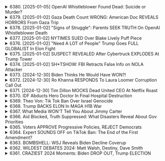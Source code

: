 <details>
<summary>6380. [2025-01-05] OpenAI Whistleblower Found Dead: Suicide or Murder?</summary><br>

<a href="https://www.youtube.com/watch?v=Y-Qa_uWyr1I" target="_blank">
    <img src="https://img.youtube.com/vi/Y-Qa_uWyr1I/maxresdefault.jpg" 
        alt="[Youtube]" width="200">
</a>

# OpenAI Whistleblower Found Dead: Suicide or Murder?

### 文章總結與整理

#### 1. 案件背景
- **案件性質**：涉及高科技行業的陰謀與利益糾葛。
- **主要人物**：
  - **喬治**：一名有35年科技業經驗的調查記者，熟悉硅谷生態。
  - **詹姆斯**：節目主持人，引導對話。
  - **薩姆·アルマン**：即將成為舊金山下一任市長，背景雄厚。
- **案件核心**：
  - 舊金山高科技企業 execs 的 homicides。
  - 涉及陰謀、數據竊取與政治操縱。

#### 2. 技術與陰謀
- **科技行業的敏感性**：
  - 硅谷企業的數據安全問題。
  - 政治力量可能干預選舉和商業運作。
- **調查焦點**：
  - 高管遇害是否涉及產業競爭或政治陰謀？
  - 公安機關的調查進度如何？

#### 3. 對話內容
- **喬治的科技業背景**：
  - 曾在多間著名科技公司工作，熟悉行業內幕。
  - 強調技術專家在政治事件中的角色。
- **案件分析**：
  - 涉及高科技企業的利益糾葛。
  - 政治與商業利益的高度重疊。

#### 4. 調查進展
- **當前情況**：
  - 警方已開始初步調查，但尚未公開具體結論。
  - 嫌疑犯身份仍不明確。
- **喬治的行動**：
  - 組織了一系列市民記者座談會，推動案件曝光。
  - 提供匿名管道讓公眾參與調研。

#### 5. 將來展望
- **喬治的計劃**：
  - 繼續追蹤案件發展，提供更多調查結果。
  - 興建更多信息渠道，呼籲公眾關注。
- **案件可能影響**：
  - 可能引發對高科技產業的信任危機。
  - 影響舊金山政治格局與商業環境。

#### 6. 總結
- 本案揭示了科技業與政治世界的密切互動，以及其潛在的風險與陰謀。
- 場外力量介入的可能性增加案件 complexity。
- 論證科技企業治理的重要性，需加強透明度與倫理監管。
</details>

<details>
<summary>6379. [2025-01-02] Gaza Death Count WRONG: American Doc REVEALS HORRORS From Gaza Trip</summary><br>

<a href="https://www.youtube.com/watch?v=l2pflJrc_lw" target="_blank">
    <img src="https://img.youtube.com/vi/l2pflJrc_lw/maxresdefault.jpg" 
        alt="[Youtube]" width="200">
</a>

# Gaza Death Count WRONG: American Doc REVEALS HORRORS From Gaza Trip

## 加沙地帶人道協助訪問重點整理 (依時間順序)

**一. 訪問背景與現況：**

*   **嚴重的生存者罪惡感**: 訪問者離開加沙後感到強烈的罪惡感，因為能夠離開而現地人民卻仍在困境。
*   **現地人民勇氣**: 對於加沙人民面對困境的勇氣和韌性深感佩服，即使在極度困難的情況下仍堅持工作和協助他人。
*   **死亡人數統計難度**: 受訪者提到當地人表示，除非被詢問，否則他們不會提供罹難人數，顯示了災情的嚴重程度。

**二. 醫院現況與醫療人員：**

*   **醫療資源匱乏**: 醫院內大部分為無薪醫療人員，但仍積極提供援助服務，突顯了醫療資源的嚴重匱乏和人員的犧牲奉獻。
*   **墓地遍佈**: 醫院周圍遍佈墓地，反映了高比例的死亡率和持續的傷亡。
*   **醫護人員的遭遇**: 一位護士的兩名 daughters 均已不幸身亡，更凸顯了衝突對醫護人員及其家庭的影響。

**三. 對於外部援助和政治現況的看法：**

*   **援助機構建議**: 建議捐款給世界中央廚房 (World Central Kitchen) 和拉馬 (Rama) 等持續運作的援助組織。
*   **呼籲公開發聲**: 強調提升人們的意識並持續呼籲需要採取行動。對當地的關注度正在逐漸降低，亟需引起更多重視。
*   **對美國政府的期望 (民主/共和兩黨)**：
    *   **拜登/哈里斯政府**: 希望他們能夠站出來反對以色列的行為，即使此舉違反法律。
    *   **川普政府**: 認為川普可能會更傾向於滿足以色列的需求。但從人道立場來看，可以嘗試藉由訴諸他的個人自負心來促使他採取行動，因為他似乎不太受到以色列領導人的控制。
*  **當地民眾的政治觀點**： 一位年輕的護士兒子（在醫院附近玩耍）表示，他希望能夠見到川普，並希望他不僅僅解放巴勒斯坦，還能解放整個世界。

**四.  對希望和人道精神的反思：**

*   **對希望的質疑**: 一位在停屍間工作、幽默風趣的醫務人員表示：“根本沒有希望，人終將死亡，我們能夠做的是在人生中盡力而為。”
*   **人道主義的考量**: 即使在極度悲慘且不確定性高的環境中，人道主義的努力和對人類尊嚴的尊重仍然至關重要。

**五. 行動呼籲:**

*   **持續教育**: 呼籲大家繼續教育他人，讓更多人了解加沙的局勢。
*   **發聲**: 呼籲大家積極發聲，引起對這場危機的關注。
*   **捐款**:  鼓勵向世界中央廚房 (World Central Kitchen) 和拉馬 (Rama) 等援助組織提供捐款。
</details>

<details>
<summary>6378. [2025-01-02] "Signs of Struggle": Parents SEEK TRUTH On OpenAI Whistleblower Death</summary><br>

<a href="https://www.youtube.com/watch?v=oQ2CgSYuS-c" target="_blank">
    <img src="https://img.youtube.com/vi/oQ2CgSYuS-c/maxresdefault.jpg" 
        alt="[Youtube]" width="200">
</a>

# "Signs of Struggle": Parents SEEK TRUTH On OpenAI Whistleblower Death

## AI 發展與內部吹哨者的疑慮：重點摘要

本文件整理了關於 AI 發展、相關利益衝突、以及最近一宗內部吹哨者的疑慮的重點，旨在清晰呈現事件背景、潛在風險與相關議題。

**一、AI 發展現況與競賽**

*   **資源投入：** 目前正在進行國家間與企業間的 AI 軍備競賽，大量資源投入開發前沿 AI 技術，目標是實現通用人工智慧 (AGI)。
*   **發展速度：** AI 發展速度極快，可能在極短時間內引發類似或超越工業革命的劇烈社會變革。
*   **技術透明度不足：** AI 技術規劃和部署缺乏足夠的公開透明度與民主監督，可能對勞動力市場和社會結構產生深遠影響。

**二、利益相關者與權力網絡**

*   **科技巨頭投入：** OpenAI、Meta、Google等科技巨頭在 AI 領域投入巨額投資，期望成為 AI 未來的領航者。
*   **政治勢力和資金連結：** OpenAI 的創辦人 Sam Altman 與前總統 Trump 有著金錢聯繫。政治人物和科技領袖的關係暗示著影響政策的潛在網絡。
*   **H-1B簽證爭議：** H-1B 工作簽證爭議是 AI 發展的附帶議題，顯示了對技術人才的競爭和依賴。

**三、AI 內部吹哨者的疑慮**

*   **決定性角色：**僅有少數科學家和工程師在塑造 AI 技術和發展方向，他們的決定可能對社會產生巨大影響。
*   **吹哨者身分：** 一名 AI 內部吹哨者突發死亡引發關注，其死因尚不清楚，但引起對 AI 發展過程透明度的質疑。
*   **決定性與動機：** 吹哨者的家屬認為其死亡並非自殺，暗示可能存在外部因素或壓力。
*   **積極收集資訊：** 臨終前，吹哨者正在積極尋求資訊、聯繫關鍵人員，暗示其可能掌握某種重要信息或疑慮。

**四、潛在風險與倫理考量**

*   **潛在混亂：** AI技術的快速發展，可能引發難以預料的社會混亂，甚至導致反烏托邦般的負面Scenario發展。
*   **失業風險：** 勞動力市場可能受到顛覆，大量工作崗位可能消失。
*   **AGI的倫理考量：** AGI的發展可能帶來倫理和社會挑戰，包括權力分配、責任歸屬以及對人類社會的影響。
*  **對吹哨者死亡的追問：** 類似 Boeing內部吹哨者接連死亡，並被認定為自殺的案例，讓人不得不留意事件背後的真相。

**五、結論**

這宗內部吹哨者死亡事件及其引發的疑慮，揭示了 AI 發展的複雜性、潛在風險和倫理挑戰。事件反映了科技發展與社會、政治、經濟力量的交織與衝突，以及對透明度、問責制和民主監督的需求 。這需要社會各界共同關注與參與，以確保 AI 發展的道路符合人類社會的共同利益。
</details>

<details>
<summary>6377. [2025-01-02] NYTIMES SUED Over Blake Lively Puff Piece</summary><br>

<a href="https://www.youtube.com/watch?v=tuY7n6RkFkg" target="_blank">
    <img src="https://img.youtube.com/vi/tuY7n6RkFkg/maxresdefault.jpg" 
        alt="[Youtube]" width="200">
</a>

# NYTIMES SUED Over Blake Lively Puff Piece

## 對話重點摘要：媒體操縱與信息戰

以下是对提供文本的重點整理，以小節歸納並採用條列式呈現。

**一、總體論點：媒體操縱真相與公眾認知**

*   **媒體操縱性：** 媒體可以且確實會操縱真相和信息，影響公眾的認知和判斷。
*   **信息武器化：** 人們（包括政治人物、公眾人物、企業）將信息視為一種工具，用於推動個人和組織議程。
*   **真實情報的淹沒：** 儘管存在真實的新聞，但媒體的負面操作往往會掩蓋真相，甚至扭曲受害者形象。

**二、具體案例：巴羅尼（Baron）事件與媒體公關策略**

*   **事件背景：** 對某位男性人物（巴羅尼）的指控與反駁，涉及到女性受害者和潛在的家庭暴力問題。
*   **公關策略分析：** 巴羅尼一方採用報復性公關活動（PR Campaign），旨在弱化對方(指控者)的聲譽和可信度。
*   **媒體操縱手法：** 巴羅尼一方有意塑造“女性擁護者”的形象，並利用信息不對稱，引導輿論方向。
*   **信息操控漏洞：** 即使補充了完整的事件背景，巴羅尼仍然無法擺脫負面形象，而媒體的操縱反而加劇了公眾的質疑。

**三、媒體操纵的动机与后果**

*   **商业利益：** 媒体受到商業利益的驅使，将人际关系视为一种“商品”，用于追求利润和股东价值。
*   **投資與製作：** 公眾人物同時是投資人、製片人和執行製作人，他們了解整個遊戲，從中獲利。
*   **政治影響：** 媒體操縱手法也可能擴展至政治領域，例如在報導移民問題或攻擊政治對手等。
*   **弱化受害者：** 媒體的操縱往往會弱化受害者立場，使其聲音被淹沒，甚至被扭曲。

**四、哈维·Weinstein事件的潜在影响**

*   **潜在的赢家：** 评论员认为，针对巴罗尼的指控和媒体后续报道可能意外地有利于哈维·Weinstein，因为受害者在公开报道中受到负面影响。

**五、呼吁与期望**

*   **关注訴訟進展：** 呼籲關注巴羅尼事件的訴訟進展，以期揭示更多真相。
*   **批判性思维：** 呼籲觀眾對媒體報導進行批判性思考，不要輕易相信單方面的信息。
*   **媒體責任：** 強調媒體在傳遞真相、保護受害者方面的重要責任。

**总而言之，** 文本主要探讨了媒体操纵信息，影響公眾認知，以及媒體在複雜事件中可能產生的負面影響。強調了批判性思维和关注媒體報導背後的动机的重要性。
</details>

<details>
<summary>6376. [2025-01-02] "Need A LOT of People" Trump Goes FULL GLOBALIST In Elon Fight</summary><br>

<a href="https://www.youtube.com/watch?v=IhdDozgNrQI" target="_blank">
    <img src="https://img.youtube.com/vi/IhdDozgNrQI/maxresdefault.jpg" 
        alt="[Youtube]" width="200">
</a>

# "Need A LOT of People" Trump Goes FULL GLOBALIST In Elon Fight

以下是從提供的文字稿中整理出的清晰、客觀重點整理，以小節歸納並採用條列格式：

**一、國會共和黨的策略與態勢**

*   **硬性談判的優勢：** 對話者羡慕共和黨在談判中展現的強硬態度與影響力。
*   **後茶黨運動：** 共和黨議員如 Chip Roy 體現了後茶黨運動的影響，他們能夠在支持者面前堅持原則，並在關鍵時刻拒絕妥協。
*   **對特朗普的忠誠：** 對於 Chip Roy 而言，關鍵問題是是否願意與特朗普總統進行妥協，以及支持者是否會允許他做出妥協。

**二、民主黨內部的挑戰與反思**

*   **AOC 的遇阻：** AOC 希望擔任情報委員會高級成員一職，但受到 Nancy Pelosi 的阻撓，Pelosi 優先考慮的是對黨內順從性及對現任政府的支持。
*   **民主黨內激進勢力的弱化：** 民主黨未能像共和黨激進派（如自由黨議員）那樣，利用戰術性行動來提升內部影響力。
*   **對民主黨內部激進派的策略評論：** 對話者認為，自由黨議員缺乏與指導者正面對抗的意願，導致其影響力下降。
*   **對議會進步派聯盟主席候选人Greg Casar的支持:** 对话者认为Casar可以推动议会左翼势力。
*   **議會左翼勢力策略反思：** 對話者認為民主黨需要像激進共和黨人一樣，在必要時拒絕妥協，並利用群眾支持來提升影響力。

**三、選舉策略與選民意向**

*   **選民期望一致性：** 對話者認為，若選民全力支持某位政治人物，他們也期望該人物能夠堅持原則，並在談判中為選民的利益而努力。
*   **激進派的策略差異：** 自由黨議員與激進共和黨人策略有所差異，導致其影響力受限。
*   **议会左翼势力重建：** 对话者呼吁议会左翼势力重新建立和增强其影响力。

**四、媒體推廣與支持**

*   **節目推廣：** 呼籲點贊、留言，以擴大節目影響力。
*   **認捐支持：** 呼籲認捐breakingpoints.com，以支持獨立媒體發展。

總體而言，這份文字稿的重點在於比較共和黨和民主黨內部的策略，分析在議會中左右翼勢力的影響力，並呼籲民眾支持獨立媒體。
</details>

<details>
<summary>6375. [2025-01-02] SUSPECT REVEALED After Cybertruck EXPLODES At Trump Tower</summary><br>

<a href="https://www.youtube.com/watch?v=nzBLHStAgH4" target="_blank">
    <img src="https://img.youtube.com/vi/nzBLHStAgH4/maxresdefault.jpg" 
        alt="[Youtube]" width="200">
</a>

# SUSPECT REVEALED After Cybertruck EXPLODES At Trump Tower

以下は、提供されたテキストの明確で客観的な要点の整理です。正式な用語を使用し、小節でグルーピングし、条項式で整理します。

**I. 事件概要**

*   **ラスベガス事件:** 2024年1月1日にラスベガスのトランンプ・ホテルの前でレンタルのサイバートラックが爆発。運転手は即死、通行人が軽傷。当局はテロ攻撃の可能性を視野に捜査中。
*   **ニューオーリンズ事件:** 同日、ニューオーリンズで銃撃事件が発生。犯人は単独犯であり、経済的な苦境と精神的な問題を抱えていたと思われる。
*   **時間的連関:** 2つの事件はほぼ同時期（12時間以内）に発生。この時間的関係性が事件の動機を探る上で重要な観点となっている。

**II. 捜査状況と類似点**

*   **テロ攻撃の可能性:** ラスベガスではテロ攻撃の可能性が調査されており、当局は犯人の動機、特に政治的動機や外部からの指示について捜査を進めている。
*   **犯人の背景:** 両事件の犯人は単独犯であり、何らかの精神的な問題を抱えていた可能性がある。ニューオーリンズの犯人は離婚、経済格差により精神的に不安定な状態にあった。
*   **元軍人の関与:** 両事件の犯人は元軍人に該当しており、過去の軍歴が事件に関与している可能性が指摘されている。

**III. 関連性と今後の懸念事項**

*   **関連性の追及:** 捜査当局は、両事件に関連性があるかどうかを調査中。現時点では、表面的な類似点以外に結びつきは見つかっていない。
*   **さらなる攻撃の可能性:** 今後、同様の攻撃が発生する可能性が懸念されている。当局は警戒レベルを引き上げ、関連情報を収集している。
*    **動機の特定:** 犯人の動機は不明であり、今後の捜査で明確にする必要がある。

**IV. その他**

*   メディアは事件の背後にある動機や関連性について推測を繰り返しており、情報の正確性に対する注意が必要である。
*   事件の発生は、社会不安、経済格差、精神衛生など、幅広い問題と関連している可能性がある。
*   独立系メディアは、事件に関する情報を独立した視点から提供することで、国民の理解を深めるための役割を担うことが期待される。
</details>

<details>
<summary>6374. [2025-01-02] SH*TSHOW: FBI Retracts False Info on NOLA Attacker</summary><br>

<a href="https://www.youtube.com/watch?v=APQ1BJ65-3k" target="_blank">
    <img src="https://img.youtube.com/vi/APQ1BJ65-3k/maxresdefault.jpg" 
        alt="[Youtube]" width="200">
</a>

# SH*TSHOW: FBI Retracts False Info on NOLA Attacker

好的，以下是關於上述文字的清楚、客觀重點整理：

**I. 新奧爾良攻擊事件概要**

*   **事件經過：** 2024 年元旦，嫌犯駕車衝撞人群，造成傷亡。
*   **嫌犯背景：** 原為陸軍預備役人員，持有伊斯蘭國(ISIS)旗幟。
*   **初步調查：** FBI 起初認為嫌犯可能並非單獨行動(有多人涉案)，但隨後表示證據不足，目前主要證據為該視頻所見。
*   **重點爭論:** 嫌犯是否為孤狼，仍待確定。

**II. 拉斯維加斯(特朗普大廈)事件**

*   **事件內容:** 一輛特斯拉 Cybertruck 在拉斯維加斯特朗普大廈外爆炸，爆炸物數量眾多。
*   **嫌犯狀況:** 嫌犯自爆身亡，附近有數人受傷。

**III. 兩事件的關聯性分析**

*   **共同點:**
    *   兩輛涉事車輛均為電動車。
    *   車輛均通過 P2P(peer-to-peer)汽車租賃平台租借，例如 “Turo” 平台。
    *   兩名嫌犯均曾服役於美國軍隊。
*   **目前狀況：** 兩事件的實際關聯性仍不明，正進行調查。

**IV. FBI 應對與未來發展**

*   **調查進展：** FBI 將持續公布事件調查的最新進展。
*   **國會報告：** FBI 計劃於週四向國會提交報告。
*   **政治影響：** 共和黨將可能向 FBI 施壓，並推動批准新的 FBI 董事長。

**V. 總體情況**

*   **信息不明：** 現階段仍有許多不明的因素，對於事件的實際原因和影響，仍需要更多信息。
*   **持續關注：** 需要持續關注事件的發展，以及相關調查的結果。
</details>

<details>
<summary>6373. [2024-12-30] Biden Thinks He Would Have WON?!</summary><br>

<a href="https://www.youtube.com/watch?v=spocqVoX_SA" target="_blank">
    <img src="https://img.youtube.com/vi/spocqVoX_SA/maxresdefault.jpg" 
        alt="[Youtube]" width="200">
</a>

# Biden Thinks He Would Have WON?!

## Breaking Point Podcast 摘要 (2024年底播出)

以下為針對討論內容之重點摘要，以正式用語呈現並分條列式整理：

**一、政治與媒體操控：拜登政府與奧巴馬基金會**

* **媒體報導偏頗：** 批評主流媒體對拜登政府和奧巴馬基金會的報導，指出其傾向作為白宮或基金會發言人，而非獨立客觀的報導。
* **資金流向：** 關注奧巴馬基金會的資金來源和流向，質疑其政治影響力以及可能的不透明現象。
* **公眾參與：** 諷刺政治人物及媒體對公眾智力的低估，認為許多人並非智力低下或容易操縱，但仍有部分個體易受影響。
* **言論自由：** 呼籲媒體獨立調查，揭露政治操作的真相，強調媒體守護言論自由的責任。

**二、人工智能 (AI) 發展及其潛在影響**

* **AI發展方向：** 強調AI技術發展的快速性及其對未來社會的深遠影響，包含勞動力市場、社會結構乃至人類文明的可能性。
* **技術壟斷：** 對於少數科技巨頭主導AI發展的潛在風險提出關注，認為這可能導致技術壟斷，並加劇社會不平等。
* **H1B簽證勞工：** 指出在技術發展中，H1B簽證勞工所扮演的角色以及其影響。
* **政策定位：** 強調新政府在AI發展上的政策定位至關重要，包括技術控制、技術民主化等議題。
* **潛在風險：** 探討AI發展可能帶來的各種風險，包括大規模失業、社會結構崩潰，甚至引發災難性事件。
* **戰略重要性：** 認為AI將是未來幾年重要的戰場，直接影響社會發展走向。

**三、個人觀點與年度展望**

* **對2025年的不安：** 坦承對未來年份的不樂觀預期，表達對其發展方向的擔憂。
* **對媒體的支持：** 呼籲聽眾考慮訂閱高品質的媒體內容，以支持獨立媒體的運作。
* **感謝聽眾：** 感謝在過去的一年中支持節目，並表示期待在未來繼續與大家分享觀點。

**四、節目資訊與呼籲**

* **參與方式：** 鼓勵聽眾透過點贊、分享、留言或订阅等方式支持節目。
* **頻道資訊：** 提醒聽眾關注Breaking Points YouTube頻道及 podcast 。
* **支持獨立媒體：** 呼籲聽眾訂閱 Breakingpoints tocom，支持獨立媒體的發展。
</details>

<details>
<summary>6372. [2024-12-30] Ro Khanna RESPONDS To Laura Loomer Corruption Call Out</summary><br>

<a href="https://www.youtube.com/watch?v=gp7u_ATdE6Q" target="_blank">
    <img src="https://img.youtube.com/vi/gp7u_ATdE6Q/maxresdefault.jpg" 
        alt="[Youtube]" width="200">
</a>

# Ro Khanna RESPONDS To Laura Loomer Corruption Call Out

## 重要言論重點整理：

**一、金錢政治與競選資金:**

*   **超級政治行動委員會 (Super PAC) 問題：** 提及對伊隆·馬斯克向超級政治行動委員會捐款 2.5 億美元的擔憂。 認為這種規模的捐款遠超過去任何案例。
*   **競選資金規範建議：** 倡議限制超級政治行動委員會的捐款，呼應緬州已實施的規範，限制捐款金額，並建議民主黨全國委員會有條件地推動類似的規範。
*   **個人捐款與超級政治行動委員會的差異：** 強調個人捐款與超級政治行動委員會捐款的差異，個人受限於3,300美元的捐款上限。

**二、科技寡頭與政治影響力：**

*   **伊隆·馬斯克影響力評估：** 評估伊隆·馬斯克對政治的影響力是目前前所未見的，可能超越任何其他富豪。
*   **技術巨頭的利益衝突：** 強調需要規範科技巨頭（包括馬斯克）的利益衝突，而不是完全迴避。

**三、對美國未來經濟的願景：**

*   **技術經濟的發展方向：** 強調需要讓技術經濟惠及中小型城鎮和受工業空洞化影響的地區，而非只讓矽谷的富豪受益。
*   **財富再分配：**  呼籲對富豪和超高淨值人士徵稅，以資助醫療保健和教育等公共服務。 認為這是實現未來經濟繁榮和穩定之道。
*   **黨派定位：**  主張民主黨應宣稱自己是代表「未來」的黨，並確保科技能為所有人服務。

**四、與川普關係的分析：**

*   **川普對馬斯克的動機：** 指出川普與伊隆·馬斯克的關係，源自於川普對80年代富豪的懷舊，以及對馬斯克預見未來科技趨勢的欣賞。
*   **川普的個人特質：** 描述川普的風格，並將其歸根於80年代的文化氛圍。

**五、金錢與政治的辯論：**

*   **政治獻金的規模差異：** 強調 2.5 億美元捐款的特殊性，指出其他支持候選人也獲得了大量捐款，但數量較少。
*   **金錢在政治中的影響：** 強調金錢在政治中的作用，同時表達對大規模捐款的擔憂。

希望上述整理能夠幫助您理解文章的主要內容。
</details>

<details>
<summary>6371. [2024-12-30] Tim Dillon MOCKS Dead United CEO At Netflix Roast</summary><br>

<a href="https://www.youtube.com/watch?v=rqtsWwVyGms" target="_blank">
    <img src="https://img.youtube.com/vi/rqtsWwVyGms/maxresdefault.jpg" 
        alt="[Youtube]" width="200">
</a>

# Tim Dillon MOCKS Dead United CEO At Netflix Roast

## 文章重點整理：布萊恩·湯普森遇害事件後續反應與社會調查分析

以下為文章重點整理，分小節列出：

**一、幽默諷刺性演出及社會反應**

*   喜劇演員提姆·迪倫於Netflix節目中，飾演聯合護理集團 CEO 布萊恩·湯普森，以諷刺手法回應其遇害事件。
*   該表演引起社會廣泛討論，部分評論員認為該演出不妥，但也有人認為是合理的政治諷刺。

**二、社會調查結果與論點分析**

*   **民調結果:** 公眾對於拒絕理賠與布萊恩·湯普森遇害間的關聯性存在討論，一部分人認為拒賠行為與遇害有關，但另一部分人認為將兩者等同是錯誤的。
*   **主要論點:** 
    *   將對醫療制度的批判與支持謀殺行為混為一談是一種錯誤的論述。
    *   公眾對於醫療制度的批判應與譴責犯罪行為分開討論。
    *   醫療體系的殘酷、導致疾病、破產等問題應被討論，但不應借此合理化謀殺行為。

**三、安全國家機器與政治監視的擔憂**

*   **潛在威脅:** 文章指出，相關當局（例如 FBI）可能將對事件表達情緒或評論（例如分享紀念蠟燭或發表反資本主義言論）的個人視為激進分子進行追蹤與監控。
*   **歷史警示:** 此舉讓人聯想到 911 事件後美國國土安全機構對美國公民的監控、以及針對特朗普時代右翼激進分子的陰謀案件等歷史事件。
*   **擔憂點:**  安全國家機器可能以此作為藉口，擴張其監控範圍、壓迫異議人士。

**四、對智力機構態度的批判**

*   **懷疑論:** 文章對共和黨批評情報機構過度行為的態度表示懷疑，認為共和黨並不在乎情報機構是否擴權，他們只想確保政治目標不受針對。
*   **隱憂：** 認為共和黨對智力機構的批評可能只是表面的，真正的目的是利用智力機構為其政治目的服務。

**五、媒體支持與呼籲**

*   **號召：** 節目呼籲觀眾點讚、留言、訂閱，以支持獨立媒體的發展。
*   **支持：** 鼓勵觀眾通過 breakingpoints doccom 訂閱節目，以獲取節目內容。
</details>

<details>
<summary>6370. IDF Abducts Hero Doctor In Final Hospital Destruction</summary><br>

<a href="https://www.youtube.com/watch?v=dfPY5eIJZ3U" target="_blank">
    <img src="https://img.youtube.com/vi/dfPY5eIJZ3U/maxresdefault.jpg" 
        alt="[Youtube]" width="200">
</a>

# IDF Abducts Hero Doctor In Final Hospital Destruction


</details>

<details>
<summary>6369. Theo Von: Tik Tok Ban Over Israel Genocide</summary><br>

<a href="https://www.youtube.com/watch?v=sxluLY65qhk" target="_blank">
    <img src="https://img.youtube.com/vi/sxluLY65qhk/maxresdefault.jpg" 
        alt="[Youtube]" width="200">
</a>

# Theo Von: Tik Tok Ban Over Israel Genocide


</details>

<details>
<summary>6368. Trump BACKS ELON In MAGA H1B War</summary><br>

<a href="https://www.youtube.com/watch?v=NZqVTGtMiuA" target="_blank">
    <img src="https://img.youtube.com/vi/NZqVTGtMiuA/maxresdefault.jpg" 
        alt="[Youtube]" width="200">
</a>

# Trump BACKS ELON In MAGA H1B War


</details>

<details>
<summary>6367. What Media WON'T Tell You About Jimmy Carter</summary><br>

<a href="https://www.youtube.com/watch?v=KeEp233_FfM" target="_blank">
    <img src="https://img.youtube.com/vi/KeEp233_FfM/maxresdefault.jpg" 
        alt="[Youtube]" width="200">
</a>

# What Media WON'T Tell You About Jimmy Carter


</details>

<details>
<summary>6366. Aid Blocked, Truth Suppressed: What Disasters Reveal About Gov Priorities</summary><br>

<a href="https://www.youtube.com/watch?v=6zX5gd4rJ3Y" target="_blank">
    <img src="https://img.youtube.com/vi/6zX5gd4rJ3Y/maxresdefault.jpg" 
        alt="[Youtube]" width="200">
</a>

# Aid Blocked, Truth Suppressed: What Disasters Reveal About Gov Priorities


</details>

<details>
<summary>6365. Voters APPROVE Progressive Policies, REJECT Democrats</summary><br>

<a href="https://www.youtube.com/watch?v=pguKDKI0k10" target="_blank">
    <img src="https://img.youtube.com/vi/pguKDKI0k10/maxresdefault.jpg" 
        alt="[Youtube]" width="200">
</a>

# Voters APPROVE Progressive Policies, REJECT Democrats


</details>

<details>
<summary>6364. Expert SOUNDS OFF on TikTok Ban: The End of the First Amendment?</summary><br>

<a href="https://www.youtube.com/watch?v=h4eZluceRtg" target="_blank">
    <img src="https://img.youtube.com/vi/h4eZluceRtg/maxresdefault.jpg" 
        alt="[Youtube]" width="200">
</a>

# Expert SOUNDS OFF on TikTok Ban: The End of the First Amendment?


</details>

<details>
<summary>6363. BOMBSHELL: WSJ Reveals Biden Decline Coverup</summary><br>

<a href="https://www.youtube.com/watch?v=olhsYgVEyZ4" target="_blank">
    <img src="https://img.youtube.com/vi/olhsYgVEyZ4/maxresdefault.jpg" 
        alt="[Youtube]" width="200">
</a>

# BOMBSHELL: WSJ Reveals Biden Decline Coverup


</details>

<details>
<summary>6362. WILDEST DEBATES 2024: Matt Walsh, Destiny, Dave Smith</summary><br>

<a href="https://www.youtube.com/watch?v=mbZqyalD-HY" target="_blank">
    <img src="https://img.youtube.com/vi/mbZqyalD-HY/maxresdefault.jpg" 
        alt="[Youtube]" width="200">
</a>

# WILDEST DEBATES 2024: Matt Walsh, Destiny, Dave Smith


</details>

<details>
<summary>6361. CRAZIEST 2024 Moments: Biden DROP OUT, Trump ELECTION</summary><br>

<a href="https://www.youtube.com/watch?v=rdR5pfvslI4" target="_blank">
    <img src="https://img.youtube.com/vi/rdR5pfvslI4/maxresdefault.jpg" 
        alt="[Youtube]" width="200">
</a>

# CRAZIEST 2024 Moments: Biden DROP OUT, Trump ELECTION


</details>

